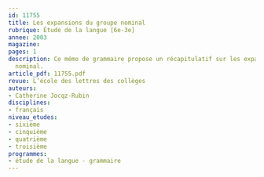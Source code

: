 ```yaml
---
id: 11755
title: Les expansions du groupe nominal 
rubrique: Étude de la langue [6e-3e]
annee: 2003
magazine: 
pages: 1
description: Ce mémo de grammaire propose un récapitulatif sur les expansions du groupe
  nominal.
article_pdf: 11755.pdf
revue: L’école des lettres des collèges
auteurs:
- Catherine Jocqz-Rubin
disciplines:
- français
niveau_etudes:
- sixième
- cinquième
- quatrième
- troisième
programmes:
- étude de la langue - grammaire
---
```

